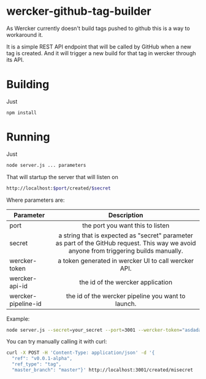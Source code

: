 # wercker-github-tag-builder

As Wercker currently doesn't build tags pushed to github this is a way to workaround it.

It is a simple REST API endpoint that will be called by GitHub when a new tag is created.
And it will trigger a new build for that tag in wercker through its API.

# Building

Just

```
npm install
```

# Running

Just

```bash
node server.js ... parameters
```

That will startup the server that will listen on

```bash
http://localhost:$port/created/$secret
```

Where parameters are:

| Parameter        | Description           |
| ------------- |:-------------:|
| port      | the port you want this to listen |
| secret    | a string that is expected as "secret" parameter as part of the GitHub request. This way we avoid anyone from triggering builds manually. |
| wercker-token       | a token generated in wercker UI to call wercker API. |
| wercker-api-id      | the id of the wercker application |
| wercker-pipeline-id | the id of the wercker pipeline you want to launch. |

Example:

```bash
node server.js --secret=your_secret --port=3001 --wercker-token="asdadasd" --wercker-app-id="23453" --wercker-pipeline-id="23453"
```

You can try manually calling it with curl:

```bash
curl -X POST -H 'Content-Type: application/json' -d '{
  "ref": "v0.0.1-alpha",
  "ref_type": "tag",
  "master_branch": "master"}' http://localhost:3001/created/misecret
```


